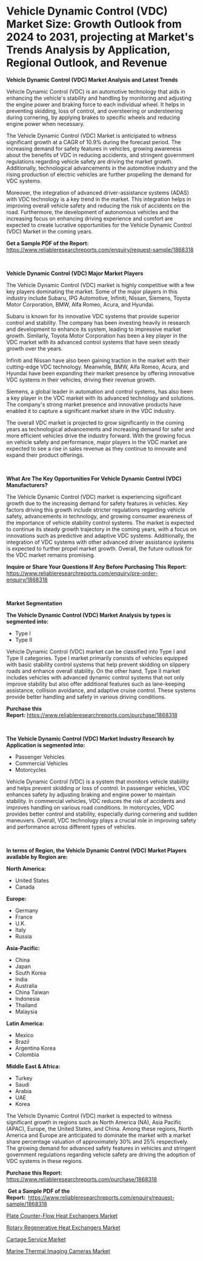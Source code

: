 <p><h1>Vehicle Dynamic Control (VDC) Market Size: Growth Outlook from 2024 to 2031, projecting at Market's Trends Analysis by Application, Regional Outlook, and Revenue</h1></p><p><strong>Vehicle Dynamic Control (VDC) Market Analysis and Latest Trends</strong></p>
<p><p>Vehicle Dynamic Control (VDC) is an automotive technology that aids in enhancing the vehicle's stability and handling by monitoring and adjusting the engine power and braking force to each individual wheel. It helps in preventing skidding, loss of control, and oversteering or understeering during cornering, by applying brakes to specific wheels and reducing engine power when necessary.</p><p>The Vehicle Dynamic Control (VDC) Market is anticipated to witness significant growth at a CAGR of 10.9% during the forecast period. The increasing demand for safety features in vehicles, growing awareness about the benefits of VDC in reducing accidents, and stringent government regulations regarding vehicle safety are driving the market growth. Additionally, technological advancements in the automotive industry and the rising production of electric vehicles are further propelling the demand for VDC systems.</p><p>Moreover, the integration of advanced driver-assistance systems (ADAS) with VDC technology is a key trend in the market. This integration helps in improving overall vehicle safety and reducing the risk of accidents on the road. Furthermore, the development of autonomous vehicles and the increasing focus on enhancing driving experience and comfort are expected to create lucrative opportunities for the Vehicle Dynamic Control (VDC) Market in the coming years.</p></p>
<p><strong>Get a Sample PDF of the Report:&nbsp;</strong> <a href="https://www.reliableresearchreports.com/enquiry/request-sample/1868318">https://www.reliableresearchreports.com/enquiry/request-sample/1868318</a></p>
<p>&nbsp;</p>
<p><strong>Vehicle Dynamic Control (VDC) Major Market Players</strong></p>
<p><p>The Vehicle Dynamic Control (VDC) market is highly competitive with a few key players dominating the market. Some of the major players in this industry include Subaru, IPG Automotive, Infiniti, Nissan, Siemens, Toyota Motor Corporation, BMW, Alfa Romeo, Acura, and Hyundai. </p><p>Subaru is known for its innovative VDC systems that provide superior control and stability. The company has been investing heavily in research and development to enhance its system, leading to impressive market growth. Similarly, Toyota Motor Corporation has been a key player in the VDC market with its advanced control systems that have seen steady growth over the years. </p><p>Infiniti and Nissan have also been gaining traction in the market with their cutting-edge VDC technology. Meanwhile, BMW, Alfa Romeo, Acura, and Hyundai have been expanding their market presence by offering innovative VDC systems in their vehicles, driving their revenue growth.</p><p>Siemens, a global leader in automation and control systems, has also been a key player in the VDC market with its advanced technology and solutions. The company's strong market presence and innovative products have enabled it to capture a significant market share in the VDC industry.</p><p>The overall VDC market is projected to grow significantly in the coming years as technological advancements and increasing demand for safer and more efficient vehicles drive the industry forward. With the growing focus on vehicle safety and performance, major players in the VDC market are expected to see a rise in sales revenue as they continue to innovate and expand their product offerings.</p></p>
<p>&nbsp;</p>
<p><strong>What Are The Key Opportunities For Vehicle Dynamic Control (VDC) Manufacturers?</strong></p>
<p><p>The Vehicle Dynamic Control (VDC) market is experiencing significant growth due to the increasing demand for safety features in vehicles. Key factors driving this growth include stricter regulations regarding vehicle safety, advancements in technology, and growing consumer awareness of the importance of vehicle stability control systems. The market is expected to continue its steady growth trajectory in the coming years, with a focus on innovations such as predictive and adaptive VDC systems. Additionally, the integration of VDC systems with other advanced driver assistance systems is expected to further propel market growth. Overall, the future outlook for the VDC market remains promising.</p></p>
<p><strong>Inquire or Share Your Questions If Any Before Purchasing This Report:</strong> <a href="https://www.reliableresearchreports.com/enquiry/pre-order-enquiry/1868318">https://www.reliableresearchreports.com/enquiry/pre-order-enquiry/1868318</a></p>
<p>&nbsp;</p>
<p><strong>Market Segmentation</strong></p>
<p><strong>The Vehicle Dynamic Control (VDC) Market Analysis by types is segmented into:</strong></p>
<p><ul><li>Type I</li><li>Type II</li></ul></p>
<p><p>Vehicle Dynamic Control (VDC) market can be classified into Type I and Type II categories. Type I market primarily consists of vehicles equipped with basic stability control systems that help prevent skidding on slippery roads and enhance overall stability. On the other hand, Type II market includes vehicles with advanced dynamic control systems that not only improve stability but also offer additional features such as lane-keeping assistance, collision avoidance, and adaptive cruise control. These systems provide better handling and safety in various driving conditions.</p></p>
<p><strong>Purchase this Report:&nbsp;</strong><a href="https://www.reliableresearchreports.com/purchase/1868318">https://www.reliableresearchreports.com/purchase/1868318</a></p>
<p>&nbsp;</p>
<p><strong>The Vehicle Dynamic Control (VDC) Market Industry Research by Application is segmented into:</strong></p>
<p><ul><li>Passenger Vehicles</li><li>Commercial Vehicles</li><li>Motorcycles</li></ul></p>
<p><p>Vehicle Dynamic Control (VDC) is a system that monitors vehicle stability and helps prevent skidding or loss of control. In passenger vehicles, VDC enhances safety by adjusting braking and engine power to maintain stability. In commercial vehicles, VDC reduces the risk of accidents and improves handling on various road conditions. In motorcycles, VDC provides better control and stability, especially during cornering and sudden maneuvers. Overall, VDC technology plays a crucial role in improving safety and performance across different types of vehicles.</p></p>
<p>&nbsp;</p>
<p><strong>In terms of Region, the Vehicle Dynamic Control (VDC) Market Players available by Region are:</strong></p>
<p>
    <p> <strong> North America: </strong>
        <ul>
            <li>United States</li>
            <li>Canada</li>
        </ul>
        </p> 
    <p> <strong> Europe: </strong>
        <ul>
            <li>Germany</li>
            <li>France</li>
            <li>U.K.</li>
            <li>Italy</li>
            <li>Russia</li>
        </ul>
        </p> 
    <p> <strong> Asia-Pacific: </strong>
        <ul>
            <li>China</li>
            <li>Japan</li>
            <li>South Korea</li>
            <li>India</li>
            <li>Australia</li>
            <li>China Taiwan</li>
            <li>Indonesia</li>
            <li>Thailand</li>
            <li>Malaysia</li>
        </ul>
        </p> 
    <p> <strong> Latin America: </strong>
        <ul>
            <li>Mexico</li>
            <li>Brazil</li>
            <li>Argentina Korea</li>
            <li>Colombia</li>
        </ul>
        </p> 
    <p> <strong> Middle East & Africa: </strong>
        <ul>
            <li>Turkey</li>
            <li>Saudi</li>
            <li>Arabia</li>
            <li>UAE</li>
            <li>Korea</li>
        </ul>
    </p>
    </p>
<p><p>The Vehicle Dynamic Control (VDC) market is expected to witness significant growth in regions such as North America (NA), Asia Pacific (APAC), Europe, the United States, and China. Among these regions, North America and Europe are anticipated to dominate the market with a market share percentage valuation of approximately 30% and 25% respectively. The growing demand for advanced safety features in vehicles and stringent government regulations regarding vehicle safety are driving the adoption of VDC systems in these regions.</p></p>
<p><strong>Purchase this Report: </strong><a href="https://www.reliableresearchreports.com/purchase/1868318">https://www.reliableresearchreports.com/purchase/1868318</a></p>
<p>&nbsp;<strong>Get a Sample PDF of the Report:&nbsp;&nbsp;</strong><a href="https://www.reliableresearchreports.com/enquiry/request-sample/1868318">https://www.reliableresearchreports.com/enquiry/request-sample/1868318</a></p>
<p><strong></strong></p>
<p><p><a href="https://view.publitas.com/reportprime-1/plate-counter-flow-heat-exchangers-market-provides-detailed-segmentation-of-this-market-based-on-type-application-and-region-and-forecast-for-the-period-from-2023-2030/">Plate Counter-Flow Heat Exchangers Market</a></p><p><a href="https://view.publitas.com/reportprime-1/rotary-regenerative-heat-exchangers-market-size-share-trends-analysis-report-by-application-regional-outlook-competitive-strategies-and-segment-forecasts-2023-2030/">Rotary Regenerative Heat Exchangers Market</a></p><p><a href="https://five-trouble-98a.notion.site/Cartage-Service-Market-Insights-Market-Players-and-Forecast-Till-2031-5a42843ca934478e9f4e01bfb8a9b3ea">Cartage Service Market</a></p><p><a href="https://view.publitas.com/reportprime-1/marine-thermal-imaging-cameras-market-insights-market-players-and-forecast-till-2030/">Marine Thermal Imaging Cameras Market</a></p></p>